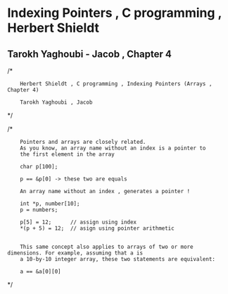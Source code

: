 
# Indexing Pointers , C programming , Herbert Shieldt 
## Tarokh Yaghoubi - Jacob , Chapter 4

/*
		
		Herbert Shieldt , C programming , Indexing Pointers (Arrays , Chapter 4)

		Tarokh Yaghoubi , Jacob

*/

/*

		Pointers and arrays are closely related.
		As you know, an array name without an index is a pointer to
		the first element in the array

		char p[100];

		p == &p[0] -> these two are equals 

		An array name without an index , generates a pointer ! 

		int *p, number[10];
		p = numbers;

		p[5] = 12;		// assign using index  
		*(p + 5) = 12;	// asign using pointer arithmetic 


		This same concept also applies to arrays of two or more dimensions. For example, assuming that a is
		a 10-by-10 integer array, these two statements are equivalent:

		a == &a[0][0]
	
*/
